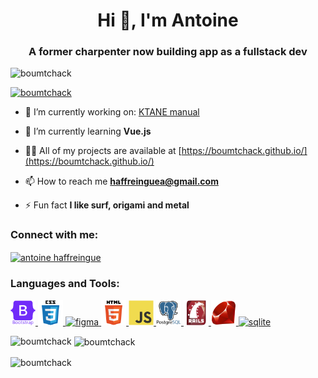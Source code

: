 <h1 align="center">Hi 👋, I'm Antoine</h1>
<h3 align="center">A former charpenter now building app as a fullstack dev</h3>

<p align="left"> <img src="https://komarev.com/ghpvc/?username=boumtchack&label=Profile%20views&color=0e75b6&style=flat" alt="boumtchack" /> </p>

<p align="left"> <a href="https://github.com/ryo-ma/github-profile-trophy"><img src="https://github-profile-trophy.vercel.app/?username=boumtchack" alt="boumtchack" /></a> </p>

- 🔭 I’m currently working on:  [KTANE manual](https://boumtchack.github.io/KTANE/index.html)    

- 🌱 I’m currently learning **Vue.js**

- 👨‍💻 All of my projects are available at [https://boumtchack.github.io/](https://boumtchack.github.io/)

- 📫 How to reach me **haffreinguea@gmail.com**

- ⚡ Fun fact **I like surf, origami and metal**

<h3 align="left">Connect with me:</h3>
<p align="left">
<a href="https://linkedin.com/in/antoine haffreingue" target="blank"><img align="center" src="https://raw.githubusercontent.com/rahuldkjain/github-profile-readme-generator/master/src/images/icons/Social/linked-in-alt.svg" alt="antoine haffreingue" height="30" width="40" /></a>
</p>

<h3 align="left">Languages and Tools:</h3>
<p align="left"> <a href="https://getbootstrap.com" target="_blank" rel="noreferrer"> <img src="https://raw.githubusercontent.com/devicons/devicon/master/icons/bootstrap/bootstrap-plain-wordmark.svg" alt="bootstrap" width="40" height="40"/> </a> <a href="https://www.w3schools.com/css/" target="_blank" rel="noreferrer"> <img src="https://raw.githubusercontent.com/devicons/devicon/master/icons/css3/css3-original-wordmark.svg" alt="css3" width="40" height="40"/> </a> <a href="https://www.figma.com/" target="_blank" rel="noreferrer"> <img src="https://www.vectorlogo.zone/logos/figma/figma-icon.svg" alt="figma" width="40" height="40"/> </a> <a href="https://www.w3.org/html/" target="_blank" rel="noreferrer"> <img src="https://raw.githubusercontent.com/devicons/devicon/master/icons/html5/html5-original-wordmark.svg" alt="html5" width="40" height="40"/> </a> <a href="https://developer.mozilla.org/en-US/docs/Web/JavaScript" target="_blank" rel="noreferrer"> <img src="https://raw.githubusercontent.com/devicons/devicon/master/icons/javascript/javascript-original.svg" alt="javascript" width="40" height="40"/> </a> <a href="https://www.postgresql.org" target="_blank" rel="noreferrer"> <img src="https://raw.githubusercontent.com/devicons/devicon/master/icons/postgresql/postgresql-original-wordmark.svg" alt="postgresql" width="40" height="40"/> </a> <a href="https://rubyonrails.org" target="_blank" rel="noreferrer"> <img src="https://raw.githubusercontent.com/devicons/devicon/master/icons/rails/rails-original-wordmark.svg" alt="rails" width="40" height="40"/> </a> <a href="https://www.ruby-lang.org/en/" target="_blank" rel="noreferrer"> <img src="https://raw.githubusercontent.com/devicons/devicon/master/icons/ruby/ruby-original.svg" alt="ruby" width="40" height="40"/> </a> <a href="https://www.sqlite.org/" target="_blank" rel="noreferrer"> <img src="https://www.vectorlogo.zone/logos/sqlite/sqlite-icon.svg" alt="sqlite" width="40" height="40"/> </a> </p>

<p><img align="left" src="https://github-readme-stats.vercel.app/api/top-langs?username=boumtchack&show_icons=true&locale=en&layout=compact" alt="boumtchack" /></p>

<p>&nbsp;<img align="center" src="https://github-readme-stats.vercel.app/api?username=boumtchack&show_icons=true&locale=en" alt="boumtchack" /></p>

<p><img align="center" src="https://github-readme-streak-stats.herokuapp.com/?user=boumtchack&" alt="boumtchack" /></p>
